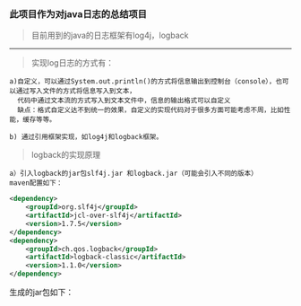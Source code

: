 ### 此项目作为对java日志的总结项目

> 目前用到的java的日志框架有log4j，logback

<hr/>

> 实现log日志的方式有：

	a)自定义，可以通过System.out.println()的方式将信息输出到控制台（console），也可以通过写入文件的方式将信息写入到文本，
	  代码中通过文本流的方式写入到文本文件中，信息的输出格式可以自定义
	  缺点：格式自定义达不到统一的效果，自定义的实现代码对于很多方面可能考虑不周，比如性能，缓存等等。
	  
	b) 通过引用框架实现，如log4j和logback框架。
	
>logback的实现原理

	a）引入logback的jar包slf4j.jar 和logback.jar（可能会引入不同的版本）
	maven配置如下：
		
```xml
<dependency>
    <groupId>org.slf4j</groupId>
    <artifactId>jcl-over-slf4j</artifactId>
    <version>1.7.5</version>
</dependency>
<dependency>
	<groupId>ch.qos.logback</groupId>
	<artifactId>logback-classic</artifactId>
	<version>1.1.0</version>
</dependency>
```
生成的jar包如下：
